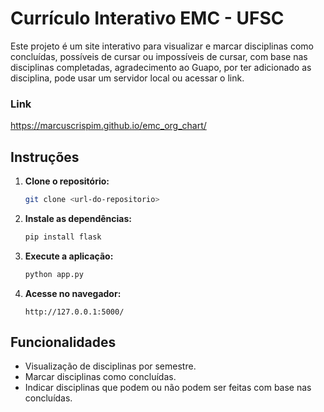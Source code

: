 # Currículo Interativo EMC - UFSC

Este projeto é um site interativo para visualizar e marcar disciplinas como concluídas, possíveis de cursar ou impossíveis de cursar, com base nas disciplinas completadas, agradecimento ao Guapo, por ter adicionado as disciplina, pode usar um servidor local ou acessar o link.

### Link
https://marcuscrispim.github.io/emc_org_chart/

## Instruções

1. **Clone o repositório:**
    ```bash
    git clone <url-do-repositorio>
    ```

2. **Instale as dependências:**
    ```bash
    pip install flask
    ```

3. **Execute a aplicação:**
    ```bash
    python app.py
    ```

4. **Acesse no navegador:**
    ```
    http://127.0.0.1:5000/
    ```

## Funcionalidades

- Visualização de disciplinas por semestre.
- Marcar disciplinas como concluídas.
- Indicar disciplinas que podem ou não podem ser feitas com base nas concluídas.
